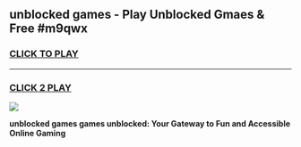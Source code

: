
## unblocked games - Play Unblocked Gmaes & Free #m9qwx
<h3>
<a href="https://news.freeplayer.one?title=unblocked_games&ref=24F">CLICK TO PLAY</a></h3>
<hr>

<h3>
<a href="https://news.freeplayer.one?title=unblocked_games&ref=24F">CLICK 2 PLAY</a>
  
</h3>

<a href="https://news.freeplayer.one?title=unblocked_games&ref=24F/"><img src="https://clearcache.store/games.png"></a>


**unblocked games games unblocked: Your Gateway to Fun and Accessible Online Gaming**
